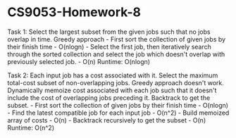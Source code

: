 # CS9053-Homework-8

Task 1: Select the largest subset from the given jobs such that no jobs overlap in time. 
Greedy approach - First sort the collection of given jobs by their finish time - O(nlogn)
                - Select the first job, then iteratively search through the sorted collection and select the job which doesn't overlap with previously selected job. - O(n)
Runtime: O(nlogn)

Task 2: Each input job has a cost associated with it. Select the maximum total-cost subset of non-overlapping jobs.
Greedy approach doesn't work. Dynamically memoize cost associated with each job such that it doesn't include the cost of overlapping jobs preceding it. Backtrack to get the subset.
                - First sort the collection of given jobs by their finish time - O(nlogn)
                - Find the latest compatible job for each input job - O(n^2)
                - Build memoized array of costs - O(n)
                - Backtrack recursively to get the subset - O(n)
Runtime: O(n^2)

